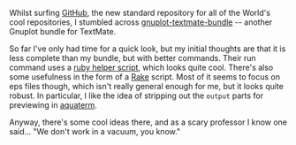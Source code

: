 Whilst surfing [GitHub](http://github.com/ "Secure Git hosting and collaborative development &mdash; GitHub"), the new standard repository for all of the World's
cool repositories, I stumbled across
[gnuplot-textmate-bundle](http://github.com/pieter/gnuplot-textmate-bundle/tree/master "pieter's gnuplot-textmate-bundle at master &mdash; GitHub") -- another Gnuplot bundle for TextMate. 

So far I've only had time for a quick look, but my initial thoughts are that it is less complete than my bundle, but with better commands. Their run command uses a [ruby helper script](http://github.com/pieter/gnuplot-textmate-bundle/tree/master/Support/GnuplotMate.rb "Support/GnuplotMate.rb at master from pieter's gnuplot-textmate-bundle &mdash; GitHub"), which looks quite cool. There's also some usefulness in the form of a [Rake](http://github.com/pieter/gnuplot-textmate-bundle/tree/master/Support/Gnuplot.rake "Support/Gnuplot.rake at master from pieter's gnuplot-textmate-bundle &mdash; GitHub") script. Most of it seems to focus on eps files though, which isn't really general enough for me, but it looks quite robust. In particular, I like the idea of stripping out the `output` parts for previewing in [aquaterm](http://sourceforge.net/projects/aquaterm/ "SourceForge.net: AquaTerm (Mac OS X graphics terminal)").

Anyway, there's some cool ideas there, and as a scary professor I know one said… "We don't work in a vacuum, you know."